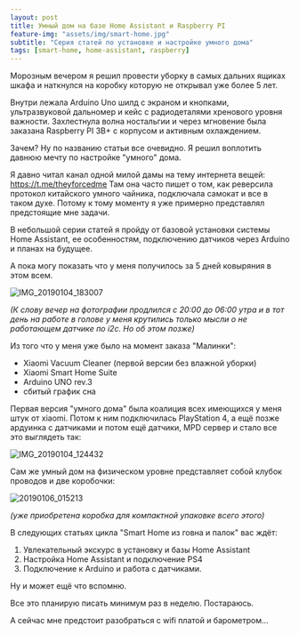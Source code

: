 ```yaml
---
layout: post
title: Умный дом на базе Home Assistant и Raspberry PI
feature-img: "assets/img/smart-home.jpg"
subtitle: "Серия статей по установке и настройке умного дома"
tags: [smart-home, home-assistant, raspberry]
---
```


Морозным вечером я решил провести уборку в самых дальних ящиках шкафа и наткнулся на коробку которую не открывал уже более 5 лет.

Внутри лежала Arduino Uno шилд с экраном и кнопками, ультразвуковой дальномер и кейс с радиодеталями хренового уровня важности. Захлестнула волна ностальгии и через мгновение была заказана Raspberry PI 3B+ с корпусом и активным охлаждением. 

Зачем? Ну по названию статьи все очевидно. Я решил воплотить давнюю мечту по настройке "умного" дома.

Я давно читал канал одной милой дамы на тему интернета вещей: https://t.me/theyforcedme
Там она часто пишет о том, как реверсила протокол китайского умного чайника, подключала самокат и все в таком духе. Потому к тому моменту я уже примерно представлял предстоящие мне задачи. 

В небольшой серии статей я пройду от базовой установки системы Home Assistant, ее особенностям, подключению датчиков через Arduino и планах на будущее. 

А пока могу показать что у меня получилось за 5 дней ковыряния в этом всем. 

![IMG_20190104_183007](https://i.imgur.com/ZGwTRNG.jpg)

_(К слову вечер на фотографии продлился с 20:00 до 06:00 утра и в тот день на работе в голове у меня крутились только мысли о не работающем датчике по i2c. Но об этом позже)_

Из того что у меня уже было на момент заказа "Малинки":
- Xiaomi Vacuum Cleaner (первой версии без влажной уборки)
- Xiaomi Smart Home Suite
- Arduino UNO rev.3
- сбитый график сна

Первая версия "умного дома" была коалиция всех имеющихся у меня штук от xiaomi. Потом к ним подключилась PlayStation 4, а ещё позже ардуинка с датчиками и потом ещё датчики, MPD сервер и стало все это выглядеть так:

![IMG_20190104_124432](https://i.imgur.com/yg9HBmo.png)

Сам же умный дом на физическом уровне представляет собой клубок проводов и две коробочки: 

![20190106_015213](https://i.imgur.com/ZAdA3x7.jpg)

_(уже приобретена коробка для компактной упаковке всего этого)_


В следующих статьях цикла "Smart Home из говна и палок" вас ждёт:

1) Увлекательный экскурс в установку и базы Home Assistant
2) Настройка Home Assistant и подключение PS4
3) Подключение к Arduino и работа с датчиками. 

Ну и может ещё что вспомню. 

Все это планирую писать минимум раз в неделю. Постараюсь. 

А сейчас мне предстоит разобраться с wifi платой и барометром...